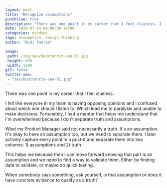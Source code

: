 ```yaml
---
layout: post
title: "Recognize assumptions"
punchline: true
description: "There was one point in my career that I feel clueless. I felt like everyone in my team is having opposing opinions and I am confused about which one should I listen to. Which lead me to paralysis and unable to make decisions."
date: 2020-07-24 08:00:00 +0700
categories: mindset
tags: assumption, design thinking
author: "Budi Tanrim"

image:
 path: /img/seo/buditanrim-seo-01.jpg
 height: 630
 width: 1200
gif: false
twitter-seo: 
 - "seo/buditanrim-seo-01.jpg"
---
```


There was one point in my career that I feel clueless.

I felt like everyone in my team is having opposing opinions and I confused about which one should I listen to. Which lead me to paralysis and unable to make decisions. Fortunately, I had a mentor that helps me understand that I'm overwhelmed because I don't separate truth and assumptions.

What my Product Manager said not necessarily a truth. It's an assumption. It's okay to have an assumption too, but we need to separate them. I later actively capture every point in a post-it and separate them into two columns: 1) assumptions and 2) truth.

This helps me because then I can move forward knowing that part is an assumption and we need to find a way to validate them. Either by finding data to validate, or maybe do quick testing.

When somebody says something, ask yourself, is that assumption or does it have concrete evidence to qualify as a truth?